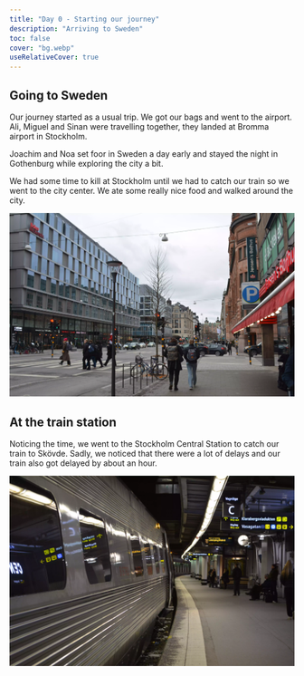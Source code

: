 ```yaml
---
title: "Day 0 - Starting our journey"
description: "Arriving to Sweden"
toc: false
cover: "bg.webp"
useRelativeCover: true
---
```


## Going to Sweden

Our journey started as a usual trip. We got our bags and went to the airport. Ali, Miguel and Sinan were travelling
together, they landed at Bromma airport in Stockholm.

Joachim and Noa set foor in Sweden a day early and stayed the night in Gothenburg while exploring the city a bit.

We had some time to kill at Stockholm until we had to catch our train so we went to the city center. 
We ate some really nice food and walked around the city.

![Stockholm streets](./stockholm.webp)


## At the train station

Noticing the time, we went to the Stockholm Central Station to catch our train to Skövde.
Sadly, we noticed that there were a lot of delays and our train also got delayed by about an hour.

![Train picture](train.webp)
